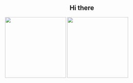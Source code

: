 
<h2 align="center">
  Hi there
</h2>

<img src="https://github.com/emirkivrak/emirkivrak/blob/master/giphy.gif?raw=true" width="200" height="200" />
<img src="https://github.com/emirkivrak/emirkivrak/blob/master/giphy.gif?raw=true" width="200" height="200" />






